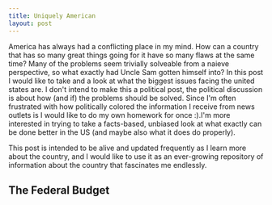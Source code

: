 ```yaml
---
title: Uniquely American
layout: post
---
```


America has always had a conflicting place in my mind. How can a country that has so many great things going for it have so many flaws at the same time? Many of the problems seem trivially solveable from a naieve perspective, so what exactly had Uncle Sam gotten himself into? In this post I would like to take and a look at what the biggest issues facing the united states are. I don't intend to make this a political post, the political discussion is about how (and if) the problems should be solved. Since I'm often frustrated with how politically colored the information I receive from news outlets is I would like to do my own homework for once :).I'm more interested in trying to take a facts-based, unbiased look at what exactly can be done better in the US (and maybe also what it does do properly). 

This post is intended to be alive and updated frequently as I learn more about the country, and I would like to use it as an ever-growing repository of information about the country that fascinates me endlessly.

## The Federal Budget